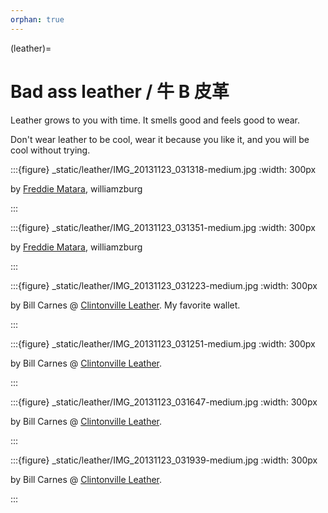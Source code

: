 ```yaml
---
orphan: true
---
```


(leather)=

# Bad ass leather / 牛 B 皮革

Leather grows to you with time. It smells good and feels good to wear.

Don't wear leather to be cool, wear it because you like it, and you will be cool without trying.

:::{figure} \_static/leather/IMG_20131123_031318-medium.jpg :width: 300px

by [Freddie Matara][freddie matara], williamzburg

:::

:::{figure} \_static/leather/IMG_20131123_031351-medium.jpg :width: 300px

by [Freddie Matara][freddie matara], williamzburg

:::

:::{figure} \_static/leather/IMG_20131123_031223-medium.jpg :width: 300px

by Bill Carnes @ [Clintonville Leather][clintonville leather]. My favorite wallet.

:::

:::{figure} \_static/leather/IMG_20131123_031251-medium.jpg :width: 300px

by Bill Carnes @ [Clintonville Leather][clintonville leather].

:::

:::{figure} \_static/leather/IMG_20131123_031647-medium.jpg :width: 300px

by Bill Carnes @ [Clintonville Leather][clintonville leather].

:::

:::{figure} \_static/leather/IMG_20131123_031939-medium.jpg :width: 300px

by Bill Carnes @ [Clintonville Leather][clintonville leather].

:::

[freddie matara]: http://freddiematara.com/
[clintonville leather]: http://www.etsy.com/shop/ClintonvilleLeather
